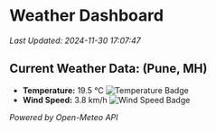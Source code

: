 
# Weather Dashboard

_Last Updated: 2024-11-30 17:07:47_

## Current Weather Data: (Pune, MH)
- **Temperature:** 19.5 °C ![Temperature Badge](https://img.shields.io/badge/Temperature-Low%20Temp-blue)
- **Wind Speed:** 3.8 km/h ![Wind Speed Badge](https://img.shields.io/badge/Wind%20Speed-Low%20Wind-blue)

*Powered by Open-Meteo API*

